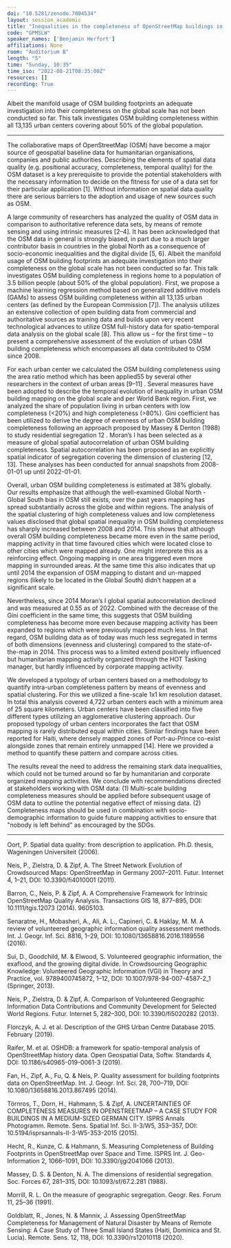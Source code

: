 ```yaml
---
doi: "10.5281/zenodo.7004534"
layout: session_academic
title: "Inequalities in the completeness of OpenStreetMap buildings in urban centers"
code: "GPMSLW"
speaker_names: ['Benjamin Herfort']
affiliations: None
room: "Auditorium B"
length: "5"
time: "Sunday, 10:35"
time_iso: "2022-08-21T08:35:00Z"
resources: []
recording: True
---
```


Albeit the manifold usage of OSM building footprints an adequate investigation into their completeness on the global scale has not been conducted so far. This talk investigates OSM building completeness within all 13,135 urban centers covering about 50% of the global population.

<hr>

The collaborative maps of OpenStreetMap (OSM) have become a major source of geospatial baseline data for humanitarian organisations, companies and public authorities. Describing the elements of spatial data quality (e.g. positional accuracy, completeness, temporal quality) for the OSM dataset is a key prerequisite to provide the potential stakeholders with the necessary information to decide on the fitness for use of a data set for their particular application [1]. Without information on spatial data quality there are serious barriers to the adoption and usage of new sources such as OSM.

A large community of researchers has analyzed the quality of OSM data in comparison to authoritative reference data sets, by means of remote sensing and using intrinsic measures [2–4]. It has been acknowledged that the OSM data in general is strongly biased, in part due to a much larger contributor basis in countries in the global North as a consequence of socio-economic inequalities and the digital divide [5, 6]. Albeit the manifold usage of OSM building footprints an adequate investigation into their completeness on the global scale has not been conducted so far. This talk investigates OSM building completeness in regions home to a population of 3.5 billion people (about 50% of the global population). First, we propose a machine learning regression method based on generalized additive models (GAMs) to assess OSM building completeness within all 13,135 urban centers (as defined by the European Commission [7]). The analysis utilizes an extensive collection of open building data from commercial and authoritative sources as training data and builds upon very recent technological advances to utilize OSM full-history data for spatio-temporal data analysis on the global scale [8]. This allow us – for the first time – to present a comprehensive assessment of the evolution of urban OSM building completeness which encompasses all data contributed to OSM since 2008.

For each urban center we calculated the OSM building completeness using the area ratio method which has been applied55 by several other researchers in the context of urban areas [9–11] . Several measures have been adopted to describe the temporal evolution of inequality in urban OSM building mapping on the global scale and per World Bank region. First, we analyzed the share of population living in urban centers with low completeness (&lt;20%) and high completeness (&gt;80%). Gini coefficient has been utilized to derive the degree of evenness of urban OSM building completeness following an approach proposed by Massey &amp; Denton (1988) to study residential segregation 12 . Moran’s I has been selected as a measure of global spatial autocorrelation of urban OSM building completeness. Spatial autocorrelation has been proposed as an explicitly spatial indicator of segregation covering the dimension of clustering [12, 13]. These analyses has been conducted for annual snapshots from 2008-01-01 up until 2022-01-01.

Overall, urban OSM building completeness is estimated at 38% globally. Our results emphasize that although the well-examined Global North - Global South bias in OSM still exists, over the past years mapping has spread substantially across the globe and within regions. The analysis of the spatial clustering of high completeness values and low completeness values disclosed that global spatial inequality in OSM building completeness has sharply increased between 2008 and 2014. This shows that although overall OSM building completeness became more even in the same period, mapping activity in that time favoured cities which were located close to other cities which were mapped already. One might interprete this as a reinforcing effect. Ongoing mapping in one area triggered even more mapping in surrounded areas. At the same time this also indicates that up until 2014 the expansion of OSM mapping to distant and un-mapped regions (likely to be located in the Global South) didn’t happen at a significant scale.

Nevertheless, since 2014 Moran’s I global spatial autocorrelation declined and was measured at 0.55 as of 2022. Combined with the decrease of the Gini coefficient in the same time, this suggests that OSM building completeness has become more even because mapping activity has been expanded to regions which were previously mapped much less. In that regard, OSM building data as of today was much less segregated in terms of both dimensions (evenness and clustering) compared to the state-of-the-map in 2014. This process was to a limited extend positively influenced but humanitarian mapping activity organized through the HOT Tasking manager, but hardly influenced by corporate mapping activity.

We developed a typology of urban centers based on a methodology to quantify intra-urban completeness pattern by means of evenness and spatial clustering. For this we utilized a fine-scale 1x1 km resolution dataset. In total this analysis covered 4,722 urban centers each with a minimum area of 25 square kilometers. Urban centers have been classified into five different types utilizing an agglomerative clustering approach. Our proposed typology of urban centers incorporates the fact that OSM mapping is rarely distributed equal within cities. Similar findings have been reported for Haiti, where densely mapped zones of Port-au-Prince co-exist alongside zones that remain entirely unmapped [14]. Here we provided a method to quantify these pattern and compare across cities.

The results reveal the need to address the remaining stark data inequalities, which could not be turned around so far by humanitarian and corporate organized mapping activities. We conclude with recommendations directed at stakeholders working with OSM data: (1) Multi-scale building completeness measures should be applied before subsequent usage of OSM data to outline the potential negative effect of missing data. (2) Completeness maps should be used in combination with socio-demographic information to guide future mapping activities to ensure that &#34;nobody is left behind&#34; as encouraged by the SDGs.

<hr>

Oort, P. Spatial data quality: from description to application. Ph.D. thesis, Wageningen Universiteit (2006).

Neis, P., Zielstra, D. &amp; Zipf, A. The Street Network Evolution of Crowdsourced Maps: OpenStreetMap in Germany 2007–2011. Futur. Internet 4, 1–21, DOI: 10.3390/fi4010001 (2011).

Barron, C., Neis, P. &amp; Zipf, A. A Comprehensive Framework for Intrinsic OpenStreetMap Quality Analysis. Transactions GIS 18, 877–895, DOI: 10.1111/tgis.12073 (2014). 9605103.

Senaratne, H., Mobasheri, A., Ali, A. L., Capineri, C. &amp; Haklay, M. M. A review of volunteered geographic information quality assessment methods. Int. J. Geogr. Inf. Sci. 8816, 1–29, DOI: 10.1080/13658816.2016.1189556 (2016).

Sui, D., Goodchild, M. &amp; Elwood, S. Volunteered geographic information, the exaflood, and the growing digital divide. In Crowdsourcing Geographic Knowledge: Volunteered Geographic Information (VGI) in Theory and Practice, vol. 9789400745872, 1–12, DOI: 10.1007/978-94-007-4587-2_1 (Springer, 2013).

Neis, P., Zielstra, D. &amp; Zipf, A. Comparison of Volunteered Geographic Information Data Contributions and Community Development for Selected World Regions. Futur. Internet 5, 282–300, DOI: 10.3390/fi5020282 (2013).

Florczyk, A. J. et al. Description of the GHS Urban Centre Database 2015. February (2019).

Raifer, M. et al. OSHDB: a framework for spatio-temporal analysis of OpenStreetMap history data. Open Geospatial Data, Softw. Standards 4, DOI: 10.1186/s40965-019-0061-3 (2019).

Fan, H., Zipf, A., Fu, Q. &amp; Neis, P. Quality assessment for building footprints data on OpenStreetMap. Int. J. Geogr. Inf. Sci. 28, 700–719, DOI: 10.1080/13658816.2013.867495 (2014).

Törnros, T., Dorn, H., Hahmann, S. &amp; Zipf, A. UNCERTAINTIES OF COMPLETENESS MEASURES IN OPENSTREETMAP – A CASE STUDY FOR BUILDINGS IN A MEDIUM-SIZED GERMAN CITY. ISPRS Annals Photogramm. Remote. Sens. Spatial Inf. Sci. II-3/W5, 353–357, DOI: 10.5194/isprsannals-II-3-W5-353-2015 (2015).

Hecht, R., Kunze, C. &amp; Hahmann, S. Measuring Completeness of Building Footprints in OpenStreetMap over Space and Time. ISPRS Int. J. Geo-Information 2, 1066–1091, DOI: 10.3390/ijgi2041066 (2013).

Massey, D. S. &amp; Denton, N. A. The dimensions of residential segregation. Soc. Forces 67, 281–315, DOI: 10.1093/sf/67.2.281 (1988).

Morrill, R. L. On the measure of geographic segregation. Geogr. Res. Forum 11, 25–36 (1991).

Goldblatt, R., Jones, N. &amp; Mannix, J. Assessing OpenStreetMap Completeness for Management of Natural Disaster by Means of Remote Sensing: A Case Study of Three Small Island States (Haiti, Dominica and St. Lucia). Remote. Sens. 12, 118, DOI: 10.3390/rs12010118 (2020).

